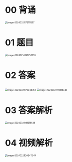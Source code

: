 # 00 背诵

<img src="https://cvp.oss-cn-shanghai.aliyuncs.com/picgo/202403211721699.png" alt="image-20240321172111597" style="zoom:50%;" />



# 01 题目

<img src="https://cvp.oss-cn-shanghai.aliyuncs.com/picgo/202402141907946.png" alt="image-20240214190753855" style="zoom:50%;" />



# 02 答案

<img src="https://cvp.oss-cn-shanghai.aliyuncs.com/picgo/202403211750852.png" alt="image-20240321175046763" style="zoom:50%;" />

<img src="https://cvp.oss-cn-shanghai.aliyuncs.com/picgo/202403211918504.png" alt="image-20240321191816343" style="zoom:50%;" />

# 03 答案解析

<img src="https://cvp.oss-cn-shanghai.aliyuncs.com/picgo/202403211912797.png" alt="image-20240321191218538" style="zoom:50%;" />



# 04 视频解析

<img src="https://cvp.oss-cn-shanghai.aliyuncs.com/picgo/202402292034967.png" alt="image-20240229203411544" style="zoom:50%;" />